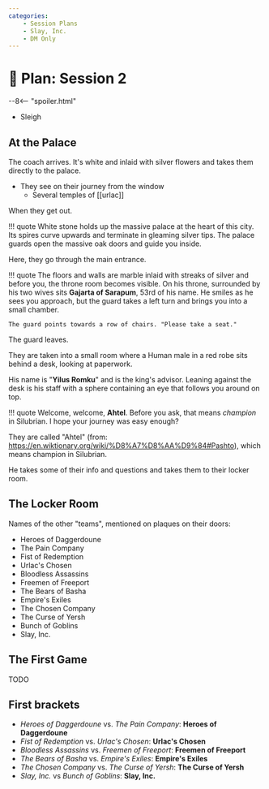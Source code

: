 ```yaml
---
categories:
    - Session Plans
    - Slay, Inc.
    - DM Only
---
```


# 🔐 Plan: Session 2

--8<-- "spoiler.html"

- Sleigh

## At the Palace

The coach arrives. It's white and inlaid with silver flowers and takes them directly to the palace.

- They see on their journey from the window
  - Several temples of [[urlac]]

When they get out.

!!! quote
    White stone holds up the massive palace at the heart of this city. Its spires curve upwards and terminate in gleaming silver tips. The palace guards open the massive oak doors and guide you inside.

Here, they go through the main entrance.

!!! quote
    The floors and walls are marble inlaid with streaks of silver and before you, the throne room becomes visible. On his throne, surrounded by his two wives sits **Gajarta of Sarapum**, 53rd of his name. He smiles as he sees you approach, but the guard takes a left turn and brings you into a small chamber.

    The guard points towards a row of chairs. "Please take a seat."

The guard leaves.

They are taken into a small room where a Human male in a red robe sits behind a desk, looking at paperwork.

His name is "**Yilus Romku**" and is the king's advisor. Leaning against the desk is his staff with a sphere containing an eye that follows you around on top.

!!! quote
    Welcome, welcome, **Ahtel**. Before you ask, that means *champion* in Silubrian. I hope your journey was easy enough?

They are called "Ahtel" (from: <https://en.wiktionary.org/wiki/%D8%A7%D8%AA%D9%84#Pashto>), which means champion in Silubrian.

He takes some of their info and questions and takes them to their locker room.

## The Locker Room

Names of the other "teams", mentioned on plaques on their doors:

- Heroes of Daggerdoune
- The Pain Company
- Fist of Redemption
- Urlac's Chosen
- Bloodless Assassins
- Freemen of Freeport
- The Bears of Basha
- Empire's Exiles
- The Chosen Company
- The Curse of Yersh
- Bunch of Goblins
- Slay, Inc.

## The First Game

TODO

## First brackets

- *Heroes of Daggerdoune* vs. *The Pain Company*: **Heroes of Daggerdoune**
- *Fist of Redemption* vs. *Urlac's Chosen*: **Urlac's Chosen**
- *Bloodless Assassins* vs. *Freemen of Freeport*: **Freemen of Freeport**
- *The Bears of Basha* vs. *Empire's Exiles*: **Empire's Exiles**
- *The Chosen Company* vs. *The Curse of Yersh*: **The Curse of Yersh**
- *Slay, Inc.* vs *Bunch of Goblins*: **Slay, Inc.**
